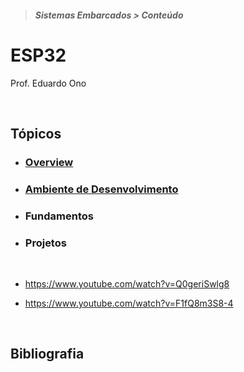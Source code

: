 > <h5>Sistemas Embarcados > Conteúdo</h5>

# ESP32

Prof. Eduardo Ono

<br>

## Tópicos

* ### [Overview](./00-overview)

* ### [Ambiente de Desenvolvimento](./01-ambiente-de-desenvolvimento)

* ### Fundamentos

* ### Projetos

<br>

* https://www.youtube.com/watch?v=Q0geriSwlg8

* https://www.youtube.com/watch?v=F1fQ8m3S8-4

<br>

## Bibliografia

<br>
